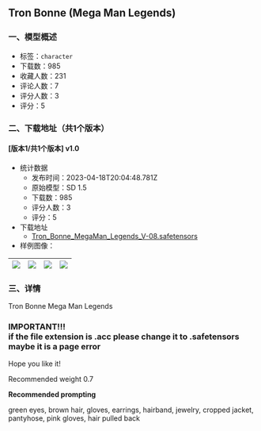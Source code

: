 ## Tron Bonne (Mega Man Legends)
### 一、模型概述

- 标签：`character`
- 下载数：985
- 收藏人数：231
- 评论人数：7
- 评分人数：3
- 评分：5

### 二、下载地址（共1个版本）

#### [版本1/共1个版本] v1.0

- 统计数据
  - 发布时间：2023-04-18T20:04:48.781Z
  - 原始模型：SD 1.5
  - 下载数：985
  - 评分人数：3
  - 评分：5
- 下载地址
  - [Tron_Bonne_MegaMan_Legends_V-08.safetensors](https://civitai.com/api/download/models/49276)
- 样例图像：

| <img src="https://image.civitai.com/xG1nkqKTMzGDvpLrqFT7WA/dcf005d7-fb0d-4909-3417-2bed189e2600/width=450/529901.jpeg" /> | <img src="https://image.civitai.com/xG1nkqKTMzGDvpLrqFT7WA/f4af24d3-6bee-49d4-c05d-306c5944c100/width=450/529897.jpeg" /> | <img src="https://image.civitai.com/xG1nkqKTMzGDvpLrqFT7WA/c9778568-435b-4371-8c61-1fd5c4fdb500/width=450/529906.jpeg" /> | <img src="https://image.civitai.com/xG1nkqKTMzGDvpLrqFT7WA/a72c5146-bd08-42f0-b885-33e15f96bb00/width=450/529902.jpeg" /> |
| ---- | ---- | ---- | ---- |


### 三、详情
<p>Tron Bonne Mega Man Legends</p><h3><strong>IMPORTANT!!!</strong><br />if the file extension is .acc please change it to .safetensors maybe it is a page error</h3><p>Hope you like it!</p><p>Recommended weight 0.7</p><p><strong>Recommended prompting</strong></p><p>green eyes, brown hair, gloves, earrings, hairband, jewelry, cropped jacket, pantyhose, pink gloves, hair pulled back</p>